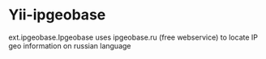 Yii-ipgeobase
=============

ext.ipgeobase.Ipgeobase uses ipgeobase.ru (free webservice) to locate IP geo information on russian language

